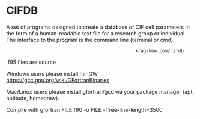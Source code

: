 # CIFDB
A set of programs designed to create a database of CIF cell parameters in the form of a human-readable text file for a research group or individual. The interface to the program is the command line (terminal or cmd).

                                                    kragskow.com/cifdb

.f95 files are source

Windows users please install minGW https://gcc.gnu.org/wiki/GFortranBinaries

Mac/Linux users please install gfortran/gcc via your package manager (apt, aptitude, homebrew). 

Compile with 
  gfortran FILE.f90 -o FILE -ffree-line-length=3500
